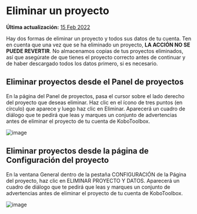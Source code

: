 # Eliminar un proyecto
**Última actualización:** <a href="https://github.com/kobotoolbox/docs/blob/511ea4cb3c698a4b45e7c2b4efd1af4e356e811f/source/delete_project.md" class="reference">15 Feb 2022</a>

Hay dos formas de eliminar un proyecto y todos sus datos de tu cuenta.
Ten en cuenta que una vez que se ha eliminado un proyecto, **LA ACCIÓN NO SE
PUEDE REVERTIR**. No almacenamos copias de tus proyectos eliminados, así que asegúrate de
que tienes el proyecto correcto antes de continuar y de haber descargado todos los datos
primero, si es necesario.

## Eliminar proyectos desde el Panel de proyectos

En la página del Panel de proyectos, pasa el cursor sobre el lado derecho del proyecto que
deseas eliminar. Haz clic en el ícono de tres puntos (en círculo) que aparece y luego haz clic en
Eliminar. Aparecerá un cuadro de diálogo que te pedirá que leas y marques un conjunto de
advertencias antes de eliminar el proyecto de tu cuenta de KoboToolbox.

![image](/images/delete_project/dashboard.jpg)

## Eliminar proyectos desde la página de Configuración del proyecto

En la ventana General dentro de la pestaña CONFIGURACIÓN de la Página del proyecto, haz clic en ELIMINAR
PROYECTO Y DATOS. Aparecerá un cuadro de diálogo que te pedirá que leas y marques un conjunto de
advertencias antes de eliminar el proyecto de tu cuenta de KoboToolbox.

![image](/images/delete_project/settings.jpg)